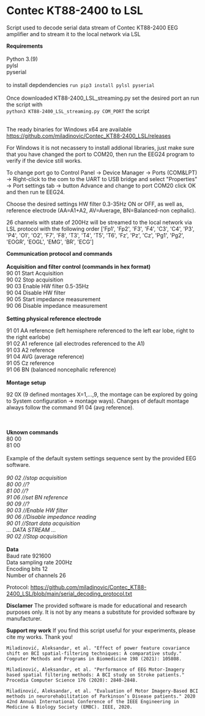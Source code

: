  

# Contec KT88-2400 to LSL
Script used to decode serial data stream of Contec KT88-2400 EEG amplifier and to stream it to the local network via LSL

**Requirements**<br />
<br />
Python 3.(9)<br />
pylsl<br />
pyserial<br />
<br />
to install depdendencies `run pip3 install pylsl pyserial`<br />
<br />
Once downloaded KT88-2400_LSL_streaming.py set the desired port an run the script with <br />
`python3 KT88-2400_LSL_streaming.py COM_PORT` the script
<br /><br />

The ready binaries for Windows x64 are available https://github.com/miladinovic/Contec_KT88-2400_LSL/releases

For Windows it is not necassery to install addional libraries, just make sure that you have changed the port to COM20, then run the EEG24 program to verify if the device still works.

To change port go to Control Panel -> Device Manager -> Ports (COM&LPT) -> Right-click to the com to the UART to USB bridge and select "Properties" -> Port settings tab -> button Advance and change to port COM20 click OK and then run te EEG24.

Choose the desired settings HW filter 0.3-35Hz ON or OFF, as well as, reference electrode (AA=A1+A2, AV=Average, BN=Balanced-non cephalic).

26 channels with state of 200Hz will be streamed to the local network via LSL protocol with the following order ['Fp1', 'Fp2', 'F3', 'F4', 'C3', 'C4', 'P3', 'P4', 'O1', 'O2', 'F7', 'F8', 'T3', 'T4', 'T5', 'T6', 'Fz', 'Pz', 'Cz', 'Pg1', 'Pg2', 'EOGR', 'EOGL', 'EMG', 'BR', 'ECG']



**Communication protocol and commands**<br />
<br />
**Acquisition and filter control (commands in hex format)**<br />
90 01 Start Acquisition<br />
90 02 Stop acquisition<br />
90 03 Enable HW filter 0.5-35Hz<br />
90 04 Disable HW filter<br />
90 05 Start impedance measurement<br />
90 06 Disable impedance measurement<br />
<br />
**Setting physical reference electrode**<br />

91 01 AA reference (left hemisphere referenced to the left ear lobe, right to the right earlobe)<br />
91 02 A1 reference (all electrodes referenced to the A1)<br />
91 03 A2 reference<br />
91 04 AVG (average reference)<br />
91 05 Cz reference<br />
91 06 BN (balanced noncephalic reference)<br />
<br />
**Montage setup**<br />

92 0X (9 defined montages X=1,...,9, the montage can be explored by going to System configuration -> montage ways). Changes of default montage always follow the command 91 04 (avg reference).<br />
<br /><br />

**Uknown commands**<br />
80 00<br />
81 00<br />
<br />
Example of the default system settings sequence sent by the provided EEG software.<br />
<br />
*90 02 //stop acquisition<br />
80 00 //?<br />
81 00 //?<br />
91 06 //set BN reference<br />
90 09 //?<br />
90 03 //Enable HW filter<br />
90 06 //Disable impedance reading<br />
90 01 //Start data acquisition<br />
... DATA STREAM ...<br />
90 02 //Stop acquisition*<br />
<br />
**Data**<br />
Baud rate 921600<br />
Data sampling rate 200Hz<br />
Encoding bits 12<br />
Number of channels 26<br />

Protocol: https://github.com/miladinovic/Contec_KT88-2400_LSL/blob/main/serial_decoding_protocol.txt

**Disclamer**
The provided software is made for educational and research purposes only. It is not by any means a substitute for provided software by manufacturer.

**Support my work**
If you find this script useful for your experiments, please cite my works. Thank you!

`Miladinović, Aleksandar, et al. "Effect of power feature covariance shift on BCI spatial-filtering techniques: A comparative study." Computer Methods and Programs in Biomedicine 198 (2021): 105808.`

`Miladinović, Aleksandar, et al. "Performance of EEG Motor-Imagery based spatial filtering methods: A BCI study on Stroke patients." Procedia Computer Science 176 (2020): 2840-2848.`

`Miladinović, Aleksandar, et al. "Evaluation of Motor Imagery-Based BCI methods in neurorehabilitation of Parkinson’s Disease patients." 2020 42nd Annual International Conference of the IEEE Engineering in Medicine & Biology Society (EMBC). IEEE, 2020.`
